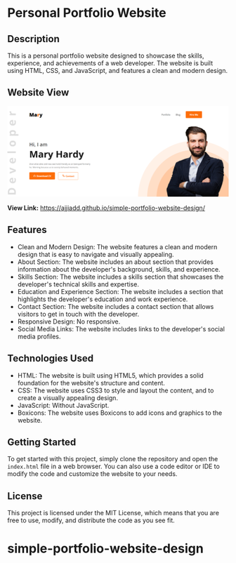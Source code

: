 # Personal Portfolio Website

## Description

This is a personal portfolio website designed to showcase the skills, experience, and achievements of a web developer. The website is built using HTML, CSS, and JavaScript, and features a clean and modern design.

## Website View

![Website View](https://github.com/ajjiadd/simple-portfolio-website-design/raw/main/images/display.png?raw=true)

**View Link:** https://ajjiadd.github.io/simple-portfolio-website-design/

## Features

* Clean and Modern Design: The website features a clean and modern design that is easy to navigate and visually appealing.
* About Section: The website includes an about section that provides information about the developer's background, skills, and experience.
* Skills Section: The website includes a skills section that showcases the developer's technical skills and expertise.
* Education and Experience Section: The website includes a section that highlights the developer's education and work experience.
* Contact Section: The website includes a contact section that allows visitors to get in touch with the developer.
* Responsive Design: No responsive.
* Social Media Links: The website includes links to the developer's social media profiles.

## Technologies Used

* HTML: The website is built using HTML5, which provides a solid foundation for the website's structure and content.
* CSS: The website uses CSS3 to style and layout the content, and to create a visually appealing design.
* JavaScript: Without JavaScript.
* Boxicons: The website uses Boxicons to add icons and graphics to the website.

## Getting Started

To get started with this project, simply clone the repository and open the `index.html` file in a web browser. You can also use a code editor or IDE to modify the code and customize the website to your needs.

## License

This project is licensed under the MIT License, which means that you are free to use, modify, and distribute the code as you see fit.
# simple-portfolio-website-design